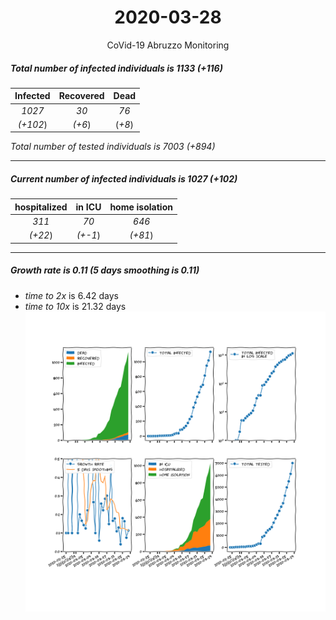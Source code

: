<div align='center'>

# 2020-03-28
CoVid-19 Abruzzo Monitoring
</div>

##### Total number of infected individuals is 1133 (+116)
Infected | Recovered | Dead
:---: | :---: | :---:
*1027* | *30* | *76*
*(+102*) | *(+6*) | (*+8*)

*Total number of tested individuals is 7003 (+894)*
***
##### Current number of infected individuals is 1027 (+102)
hospitalized | in ICU | home isolation
:---: | :---: | :---:
*311* |*70* |*646*
*(+22*) |*(+-1*) |*(+81*)
***
##### Growth rate is 0.11 (5 days smoothing is 0.11)
- *time to 2x* is 6.42 days
- *time to 10x* is 21.32 days
![stats][stats]

[stats]: stats_Abruzzo.png
